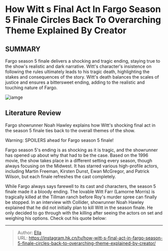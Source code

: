 # How Witt s Final Act In Fargo Season 5 Finale Circles Back To Overarching Theme Explained By Creator


## SUMMARY 



  Fargo season 5 finale delivers a shocking and tragic ending, staying true to the show&#39;s realistic and dark narrative.   Witt&#39;s character&#39;s insistence on following the rules ultimately leads to his tragic death, highlighting the stakes and consequences of the story.   Witt&#39;s death balances the scales of justice and ensures a bittersweet ending, adding to the realistic and touching nature of Fargo.  

![iamge](https://static1.srcdn.com/wordpress/wp-content/uploads/2024/01/witt-in-fargo.jpg)

## Literature Review

Fargo showrunner Noah Hawley explains how Witt&#39;s shocking final act in the season 5 finale ties back to the overall themes of the show.




Warning: SPOILERS ahead for Fargo season 5 finale!






Fargo season 5&#39;s ending is as shocking as it is tragic, and the showrunner has opened up about why that had to be the case. Based on the 1996 movie, the show takes place in a different setting every season, though always focusing on the Midwest. It has starred various high-profile actors, including Martin Freeman, Kirsten Dunst, Ewan McGregor, and Patrick Wilson, but each finale refreshes the cast completely.

While Fargo always says farewell to its cast and characters, the season 5 finale made it a bloody ending. The lovable Witt Farr (Lamorne Morris) is tragically killed at the Tillman ranch before Roy&#39;s murder spree can finally be stopped. In an interview with Collider, showrunner Noah Hawley explained that he did not initially plan to kill Witt in the season finale. He only decided to go through with the killing after seeing the actors on set and weighing his options. Check out his quote below:

---

> Author: [Ella](https://instagram.hk.cn/)  
> URL: https://instagram.hk.cn/tv/how-witt-s-final-act-in-fargo-season-5-finale-circles-back-to-overarching-theme-explained-by-creator/  

